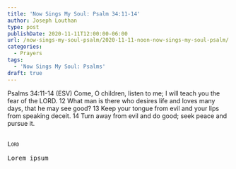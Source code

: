 ```yaml
---
title: 'Now Sings My Soul: Psalm 34:11-14'
author: Joseph Louthan
type: post
publishDate: 2020-11-11T12:00:00-06:00
url: /now-sings-my-soul-psalm/2020-11-11-noon-now-sings-my-soul-psalm/
categories:
  - Prayers
tags:
  - 'Now Sings My Soul: Psalms'
draft: true
---
```

Psalms 34:11-14 (ESV) Come, O children, listen to me;
I will teach you the fear of the LORD.
12 What man is there who desires life
and loves many days, that he may see good?
13 Keep your tongue from evil
and your lips from speaking deceit.
14 Turn away from evil and do good;
seek peace and pursue it.
<pre>
<div style="font-variant: small-caps;">
Lord
</div>
Lorem ipsum
</pre>
